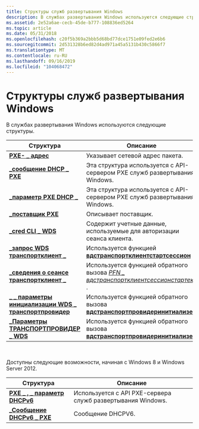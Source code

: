 ```yaml
---
title: Структуры служб развертывания Windows
description: В службах развертывания Windows используются следующие структуры.
ms.assetid: 2e52a6ae-cecb-45de-b777-108836ed5264
ms.topic: article
ms.date: 05/31/2018
ms.openlocfilehash: c20f5b369a2bbb5d68bd77dce1751e09fed2e6b6
ms.sourcegitcommit: 2d531328b6ed82d4ad971a45a5131b430c5866f7
ms.translationtype: MT
ms.contentlocale: ru-RU
ms.lasthandoff: 09/16/2019
ms.locfileid: "104068472"
---
```

# <a name="windows-deployment-services-structures"></a>Структуры служб развертывания Windows

В службах развертывания Windows используются следующие структуры.



| Структура                                                                         | Описание                                                                                                        |
|-----------------------------------------------------------------------------------|--------------------------------------------------------------------------------------------------------------------|
| [**PXE- \_ адрес**](/windows/win32/api/wdspxe/ns-wdspxe-pxe_address)                                               | Указывает сетевой адрес пакета.                                                                        |
| [**\_сообщение DHCP \_ PXE**](/windows/win32/api/wdspxe/ns-wdspxe-pxe_dhcp_message)                                    | Эта структура используется с API-сервером PXE служб развертывания Windows.                                        |
| [**\_параметр PXE DHCP \_**](/windows/win32/api/wdspxe/ns-wdspxe-pxe_dhcp_option)                                      | Эта структура используется с API-сервером PXE служб развертывания Windows.                                        |
| [**\_поставщик PXE**](/windows/win32/api/wdspxe/ns-wdspxe-pxe_provider)                                             | Описывает поставщик.                                                                                              |
| [**\_cred CLI \_ WDS**](/windows/win32/api/wdsclientapi/ns-wdsclientapi-wds_cli_cred)                                            | Содержит учетные данные, используемые для авторизации сеанса клиента.                                                           |
| [**\_запрос WDS транспортклиент \_**](/windows/desktop/api/Wdstci/ns-wdstci-wds_transportclient_request)              | Используется функцией [**вдстранспортклиентстартсессион**](/windows/desktop/api/Wdstci/nf-wdstci-wdstransportclientstartsession) .                     |
| [**\_сведения о сеансе транспортклиент \_**](/windows/desktop/api/Wdstci/ns-wdstci-transportclient_session_info)            | Используется функцией обратного вызова [*PFN \_ вдстранспортклиентсессионстартекс*](/windows/desktop/api/Wdstci/nc-wdstci-pfn_wdstransportclientsessionstartex) . |
| [**\_ \_ параметры инициализации WDS \_ транспортпровидер**](/windows/desktop/api/Wdstpdi/ns-wdstpdi-wds_transportprovider_init_params) | Используется функцией обратного вызова [**вдстранспортпровидеринитиализе**](/windows/desktop/api/wdstpdi/nf-wdstpdi-wdstransportproviderinitialize) .            |
| [**\_Параметры ТРАНСПОРТПРОВИДЕР \_ WDS**](/windows/desktop/api/Wdstpdi/ns-wdstpdi-wds_transportprovider_settings)        | Используется функцией обратного вызова [**вдстранспортпровидеринитиализе**](/windows/desktop/api/wdstpdi/nf-wdstpdi-wdstransportproviderinitialize) .            |



 

Доступны следующие возможности, начиная с Windows 8 и Windows Server 2012.

| Структура                                          | Описание                                               |
|----------------------------------------------------|-----------------------------------------------------------|
| [**PXE \_ , \_ параметр DHCPv6**](/windows/win32/api/wdspxe/ns-wdspxe-pxe_dhcpv6_option)   | Используется с API PXE-сервера служб развертывания Windows. |
| [**\_Сообщение DHCPv6 \_ PXE**](/windows/win32/api/wdspxe/ns-wdspxe-pxe_dhcpv6_message) | Сообщение DHCPV6.                                         |



 

 

 




